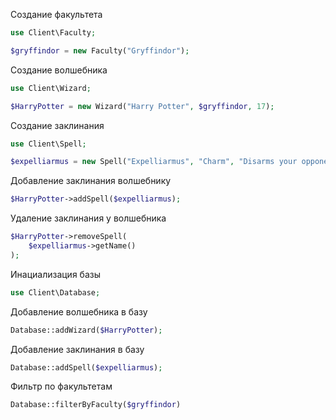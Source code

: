 

Создание факультета
```php
use Client\Faculty;

$gryffindor = new Faculty("Gryffindor");
```

Создание волшебника
```php
use Client\Wizard;

$HarryPotter = new Wizard("Harry Potter", $gryffindor, 17);
```

Создание заклинания
```php
use Client\Spell;

$expelliarmus = new Spell("Expelliarmus", "Charm", "Disarms your opponent");
```

Добавление заклинания волшебнику
```php
$HarryPotter->addSpell($expelliarmus);
```

Удаление заклинания у волшебника
```php
$HarryPotter->removeSpell(
    $expelliarmus->getName()
);
```

Инациализация базы
```php
use Client\Database;
```

Добавление волшебника в базу
```php
Database::addWizard($HarryPotter);
```

Добавление заклинания в базу
```php
Database::addSpell($expelliarmus);
```

Фильтр по факультетам
```php
Database::filterByFaculty($gryffindor)
```